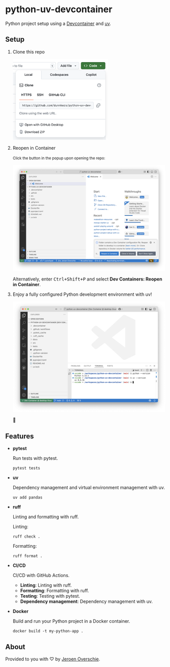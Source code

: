 # python-uv-devcontainer

Python project setup using a [Devcontainer](https://containers.dev) and [uv](https://github.com/astral-sh/uv).

## Setup

1. Clone this repo

    <img src="docs/Screenshot 2025-04-23 at 17.19.10.png" alt="Clone repository" width="300"/>
2. Reopen in Container

    <small>Click the button in the popup upon opening the repo:</small>

    ![alt text](<docs/Screenshot 2025-04-23 at 17.20.22.png>)

    Alternatively, enter <kbd>Ctrl+Shift+P</kbd> and select **Dev Containers: Reopen in Container**.

3. Enjoy a fully configured Python development environment with uv!

    ![alt text](<docs/Screenshot 2025-04-23 at 17.29.45.png>)

    🎉

## Features

- **pytest**

    Run tests with pytest.

    ```
    pytest tests
    ```

- **uv**

    Dependency management and virtual environment management with uv.

    ```
    uv add pandas
    ```

- **ruff**

    Linting and formatting with ruff.

    Linting:

    ```
    ruff check .
    ```

    Formatting:

    ```
    ruff format .
    ```

- **CI/CD**

    CI/CD with GitHub Actions.

    - **Linting**: Linting with ruff.
    - **Formatting**: Formatting with ruff.
    - **Testing**: Testing with pytest.
    - **Dependency management**: Dependency management with uv.

- **Docker**

    Build and run your Python project in a Docker container.

    ```
    docker build -t my-python-app .
    ```

## About

Provided to you with ♡ by [Jeroen Overschie](https://jeroenoverschie.nl/).